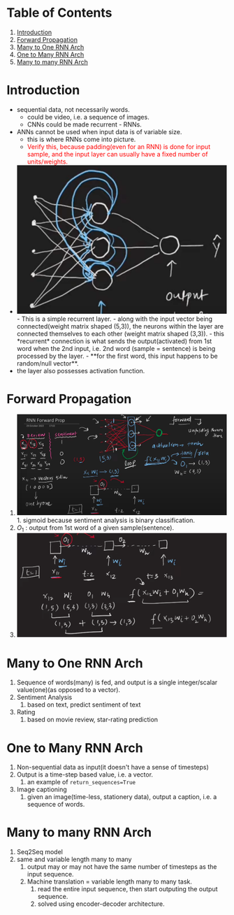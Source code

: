 # Table of Contents
1. [Introduction](#intro)
2. [Forward Propagation](#forward_prop)
3. [Many to One RNN Arch](#many_to_one_arch)
4. [One to Many RNN Arch](#one_to_many_arch)
5. [Many to many RNN Arch](#many_to_many_arch)

# Introduction<a name="intro"></a>

- sequential data, not necessarily words.
    - could be video, i.e. a sequence of images.
    - CNNs could be made recurrent - RNNs.
- ANNs cannot be used when input data is of variable size.
    - this is where RNNs come into picture.
    - <font color="red">Verify this, because padding(even for an RNN) is done for input sample, and the input layer can usually have a fixed number of units/weights.</font>
- <img src="simpleRNN.png" />
    - This is a simple recurrent layer.
    - along with the input vector being connected(weight matrix shaped (5,3)), the neurons within the layer are connected themselves to each other (weight matrix shaped (3,3)).
    - this *recurrent* connection is what sends the output(activated) from 1st word when the 2nd input, i.e. 2nd word (sample = sentence) is being processed by the layer.
        - **for the first word, this input happens to be random/null vector**.
- the layer also possesses activation function.

# Forward Propagation<a name="forward_prop"></a>
1. <img src="RNNForwardProp.png" />
    1. sigmoid because sentiment analysis is binary classification.
2. $O_1$ : output from 1st word of a given sample(sentence).
3.  <img src="RNNForwardProp_2.png" />

# Many to One RNN Arch<a name="many_to_one_arch"></a>
1. Sequence of words(many) is fed, and output is a single integer/scalar value(one)(as opposed to a vector).
2. Sentiment Analysis
    1. based on text, predict sentiment of text
3. Rating
    1. based on movie review, star-rating prediction

# One to Many RNN Arch<a name="one_to_many_arch"></a>
1. Non-sequential data as input(it doesn't have  a sense of timesteps)
2. Output is a time-step based value, i.e. a vector.
    1. an example of `return_sequences=True`
3. Image captioning
    1. given an image(time-less, stationery data), output a caption, i.e. a sequence of words.

# Many to many RNN Arch<a name="many_to_many_arch"></a>
1. Seq2Seq model
2. same and variable length many to many
    1. output may or may not have the same number of timesteps as the input sequence. 
    2. Machine translation = variable length many to many task.
        1. read the entire input sequence, then start outputing the output sequence.
        2. solved using encoder-decoder architecture.
